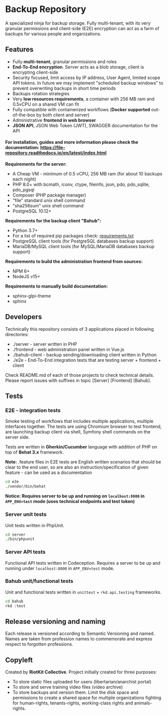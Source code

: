 Backup Repository
=================

A specialized ninja for backup storage. Fully multi-tenant, with its very granular permissions and client-side (E2E) encryption can act as a farm of backups for various people and organizations.

Features
--------

- Fully **multi-tenant**, granular permissions and roles
- **End-To-End encryption**. Server acts as a blob storage, client is encrypting client-side
- Security focused, limit access by IP address, User Agent, limited scope API tokens. In future we may implement "scheduled backup windows" to prevent overwriting backups in short time periods
- Backups rotation strategies
- Very **low resources requirements**, a container with 256 MB ram and 0.5vCPU on a shared VM can fit
- Fully compatible with containerized workflows (**Docker supported** out-of-the-box by both client and server)
- Administrative **frontend in web browser**
- **JSON API**, JSON Web Token (JWT), SWAGGER documentation for the API

#### For installation, guides and more information please check the documentation: https://file-repository.readthedocs.io/en/latest/index.html

**Requirements for the server:**
- A Cheap VM - minimum of 0.5 vCPU, 256 MB ram (for about 10 backups each night)
- PHP 8.0+ with bcmath, iconv, ctype, fileinfo, json, pdo, pdo_sqlite, pdo_pgsql
- Composer (PHP package manager)
- "file" standard unix shell command
- "sha256sum" unix shell command
- PostgreSQL 10.12+

**Requirements for the backup client "Bahub":**
- Python 3.7+
- For a list of required pip packages check: [requirements.txt](bahub-client/requirements.txt)
- PostgreSQL client tools (for PostgreSQL databases backup support)
- MariaDB/MySQL client tools (for MySQL/MariaDB databases backup support)

**Requirements to build the administration frontend from sources:**
- NPM 6+
- NodeJS v15+

**Requirements to manually build documentation:**
- sphinx-glpi-theme
- sphinx

Developers
----------

Technically this repository consists of 3 applications placed in following directories:
- ./server - server written in PHP
- ./frontend - web administration panel written in Vue.js
- ./bahub-client - backup sending/downloading client written in Python
- ./e2e - End-To-End integration tests that are testing server + frontend + client

Check README.md of each of those projects to check technical details.
Please report issues with suffixes in topic [Server] [Frontend] [Bahub].

Tests
-----

### E2E - integration tests

Smoke testing of workflows that includes multiple applications, multiple interfaces together.
The tests are using Chromium browser to test frontend, are launching backup client via shell, Symfony shell commands on the server side.

Tests are written in **Gherkin/Cucumber** language with addition of PHP on top of **Behat 3.x** framework.

**Note:** .feature files in E2E tests are English written scenarios that should be clear to the end user, so are also an instruction/specification of given feature - can be used as a documentation

```bash
cd e2e
./vendor/bin/behat
```

**Notice: Requires server to be up and running on `localhost:8000` in `APP_ENV=test` mode (uses technical endpoints and test token)**

### Server unit tests

Unit tests written in PhpUnit.

```bash
cd server
./bin/phpunit
```

### Server API tests

Functional API tests written in Codeception. Requires a server to be up and running under `localhost:8000` in `APP_ENV=test` mode.

### Bahub unit/functional tests

Unit and functional tests written in `unittest` + `rkd.api.testing` frameworks.

```bash
cd bahub
rkd :test
```

Release versioning and naming
-----------------------------

Each release is versioned according to Semantic Versioning and named.
Names are taken from profession names to commemorate and express respect to forgotten professions.

Copyleft
--------

Created by **RiotKit Collective**.
Project initially created for three purposes: 

- To store static files uploaded for users (libertarian/anarchist portal)
- To store and serve training video files (video archive)
- To store backups and version them. Limit the disk space and permissions to create a shared space for multiple organizations fighting for human-rights, tenants-rights, working-class rights and animals-rights.
